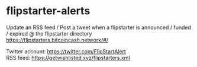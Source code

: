 # flipstarter-alerts
Update an RSS feed / Post a tweet when a flipstarter is announced / funded / expired @ the flipstarter directory https://flipstarters.bitcoincash.network/#/

Twitter account: https://twitter.com/FlipStartAlert    
RSS feed: https://getwishlisted.xyz/flipstarters.xml
